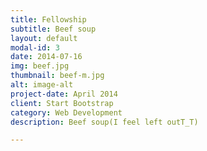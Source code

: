 ```yaml
---
title: Fellowship
subtitle: Beef soup
layout: default
modal-id: 3
date: 2014-07-16
img: beef.jpg
thumbnail: beef-m.jpg
alt: image-alt
project-date: April 2014
client: Start Bootstrap
category: Web Development
description: Beef soup(I feel left outT_T)

---
```

